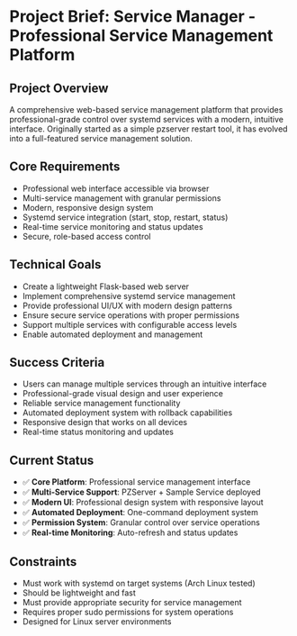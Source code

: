 # Project Brief: Service Manager - Professional Service Management Platform

## Project Overview
A comprehensive web-based service management platform that provides professional-grade control over systemd services with a modern, intuitive interface. Originally started as a simple pzserver restart tool, it has evolved into a full-featured service management solution.

## Core Requirements
- Professional web interface accessible via browser
- Multi-service management with granular permissions
- Modern, responsive design system
- Systemd service integration (start, stop, restart, status)
- Real-time service monitoring and status updates
- Secure, role-based access control

## Technical Goals
- Create a lightweight Flask-based web server
- Implement comprehensive systemd service management
- Provide professional UI/UX with modern design patterns
- Ensure secure service operations with proper permissions
- Support multiple services with configurable access levels
- Enable automated deployment and management

## Success Criteria
- Users can manage multiple services through an intuitive interface
- Professional-grade visual design and user experience
- Reliable service management functionality
- Automated deployment system with rollback capabilities
- Responsive design that works on all devices
- Real-time status monitoring and updates

## Current Status
- ✅ **Core Platform**: Professional service management interface
- ✅ **Multi-Service Support**: PZServer + Sample Service deployed
- ✅ **Modern UI**: Professional design system with responsive layout
- ✅ **Automated Deployment**: One-command deployment system
- ✅ **Permission System**: Granular control over service operations
- ✅ **Real-time Monitoring**: Auto-refresh and status updates

## Constraints
- Must work with systemd on target systems (Arch Linux tested)
- Should be lightweight and fast
- Must provide appropriate security for service management
- Requires proper sudo permissions for system operations
- Designed for Linux server environments


